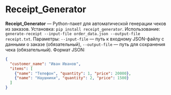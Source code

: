 # Receipt_Generator

**Receipt_Generator** — Python-пакет для автоматической генерации чеков из заказов. Установка: `pip install receipt_generator`. Использование: `generate-receipt --input-file order_data.json --output-file receipt.txt`. Параметры: `--input-file` — путь к входному JSON-файлу с данными о заказе (обязательный), `--output-file` — путь для сохранения чека (обязательный). Формат JSON: 
```json
{
  "customer_name": "Иван Иванов",
  "items": [
    {"name": "Телефон", "quantity": 1, "price": 20000},
    {"name": "Наушники", "quantity": 2, "price": 1500}
  ]
}
